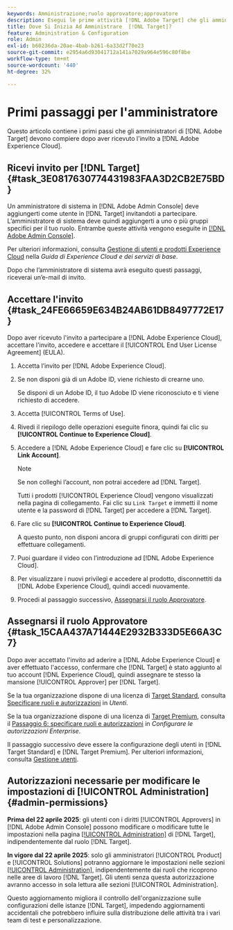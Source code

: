 ```yaml
---
keywords: Amministrazione;ruolo approvatore;approvatore
description: Esegui le prime attività [!DNL Adobe Target] che gli amministratori devono eseguire dopo aver ricevuto l'invito via e-mail a [!DNL Adobe Experience Cloud].
title: Dove Si Inizia Ad Amministrare  [!DNL Target]?
feature: Administration & Configuration
role: Admin
exl-id: b60236da-20ae-4bab-b261-6a33d2f70e23
source-git-commit: e2954a6d93041712a141a7029a964e596c80f8be
workflow-type: tm+mt
source-wordcount: '440'
ht-degree: 32%

---
```


# Primi passaggi per l&#39;amministratore

Questo articolo contiene i primi passi che gli amministratori di [!DNL Adobe Target] devono compiere dopo aver ricevuto l&#39;invito a [!DNL Adobe Experience Cloud].

## Ricevi invito per [!DNL Target] {#task_3E0817630774431983FAA3D2CB2E75BD}

Un amministratore di sistema in [!DNL Adobe Admin Console] deve aggiungerti come utente in [!DNL Target] invitandoti a partecipare. L’amministratore di sistema deve quindi aggiungerti a uno o più gruppi specifici per il tuo ruolo. Entrambe queste attività vengono eseguite in [[!DNL Adobe Admin Console]](https://adminconsole.adobe.com).

Per ulteriori informazioni, consulta [Gestione di utenti e prodotti Experience Cloud](https://experienceleague.adobe.com/docs/core-services/interface/manage-users-and-products/admin-getting-started.html) nella *Guida di Experience Cloud e dei servizi di base*.

Dopo che l’amministratore di sistema avrà eseguito questi passaggi, riceverai un’e-mail di invito.

## Accettare l&#39;invito {#task_24FE66659E634B24AB61DB8497772E17}

Dopo aver ricevuto l&#39;invito a partecipare a [!DNL Adobe Experience Cloud], accettare l&#39;invito, accedere e accettare il [!UICONTROL End User License Agreement] (EULA).

1. Accetta l’invito per [!DNL Adobe Experience Cloud].
1. Se non disponi già di un Adobe ID, viene richiesto di crearne uno.

   Se disponi di un Adobe ID, il tuo Adobe ID viene riconosciuto e ti viene richiesto di accedere.
1. Accetta [!UICONTROL Terms of Use].
1. Rivedi il riepilogo delle operazioni eseguite finora, quindi fai clic su **[!UICONTROL Continue to Experience Cloud]**.
1. Accedere a [!DNL Adobe Experience Cloud] e fare clic su **[!UICONTROL Link Account]**.

   >[!NOTE]
   >
   >Se non colleghi l’account, non potrai accedere ad [!DNL Target].

   Tutti i prodotti [!UICONTROL Experience Cloud] vengono visualizzati nella pagina di collegamento. Fai clic su `Link Target` e immetti il nome utente e la password di [!DNL Target] per accedere a [!DNL Target].
1. Fare clic su **[!UICONTROL Continue to Experience Cloud]**.

   A questo punto, non disponi ancora di gruppi configurati con diritti per effettuare collegamenti.
1. Puoi guardare il video con l’introduzione ad [!DNL Adobe Experience Cloud].
1. Per visualizzare i nuovi privilegi e accedere al prodotto, disconnettiti da [!DNL Adobe Experience Cloud], quindi accedi nuovamente.
1. Procedi al passaggio successivo, [Assegnarsi il ruolo Approvatore](/help/main/administrating-target/start-target.md#task_15CAA437A71444E2932B333D5E66A3C7).

## Assegnarsi il ruolo Approvatore {#task_15CAA437A71444E2932B333D5E66A3C7}

Dopo aver accettato l&#39;invito ad aderire a [!DNL Adobe Experience Cloud] e aver effettuato l&#39;accesso, confermare che [!DNL Target] è stato aggiunto al tuo account [!DNL Experience Cloud], quindi assegnare te stesso la mansione [!UICONTROL Approver] per [!DNL Target].

Se la tua organizzazione dispone di una licenza di [Target Standard](/help/main/c-intro/intro.md#section_ACD5EFF17AAB4E979CBEFA0145CCD905), consulta [Specificare ruoli e autorizzazioni](/help/main/administrating-target/c-user-management/c-user-management/user-management.md#roles-permissions) in *Utenti*.

Se la tua organizzazione dispone di una licenza di [Target Premium](/help/main/c-intro/intro.md#premium), consulta il [Passaggio 6: specificare ruoli e autorizzazioni](/help/main/administrating-target/c-user-management/property-channel/properties-overview.md#section_8C425E43E5DD4111BBFC734A2B7ABC80) in *Configurare le autorizzazioni Enterprise*.

Il passaggio successivo deve essere la configurazione degli utenti in [!DNL Target Standard] e [!DNL Target Premium]. Per ulteriori informazioni, consulta [Gestione utenti](/help/main/administrating-target/c-user-management/user-management.md).

## Autorizzazioni necessarie per modificare le impostazioni di [!UICONTROL Administration] {#admin-permissions}

**Prima del 22 aprile 2025**: gli utenti con i diritti [!UICONTROL Approvers] in [!DNL Adobe Admin Console] possono modificare o modificare tutte le impostazioni nella pagina [[!UICONTROL Administration]](/help/main/administrating-target/administrating-target.md) di [!DNL Target], indipendentemente dal ruolo [!DNL Target].

**In vigore dal 22 aprile 2025**: solo gli amministratori [!UICONTROL Product] e [!UICONTROL Solutions] potranno aggiornare le impostazioni nelle sezioni [[!UICONTROL Administration]](/help/main/administrating-target/administrating-target.md), indipendentemente dai ruoli che ricoprono nelle aree di lavoro [!DNL Target]. Gli utenti senza questa autorizzazione avranno accesso in sola lettura alle sezioni [!UICONTROL Administration].

Questo aggiornamento migliora il controllo dell&#39;organizzazione sulle configurazioni delle istanze [!DNL Target], impedendo aggiornamenti accidentali che potrebbero influire sulla distribuzione delle attività tra i vari team di test e personalizzazione.

